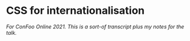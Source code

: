 # CSS for internationalisation

*For ConFoo Online 2021. This is a sort-of transcript plus my notes for the talk.*
